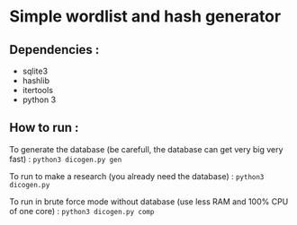 # Simple wordlist and hash generator

## Dependencies :
* sqlite3
* hashlib
* itertools
* python 3

## How to run :

To generate the database (be carefull, the database can get very big very fast) :
```python3 dicogen.py gen```

To run to make a research (you already need the database) :
```python3 dicogen.py```

To run in brute force mode without database (use less RAM and 100% CPU of one core) :
```python3 dicogen.py comp```
